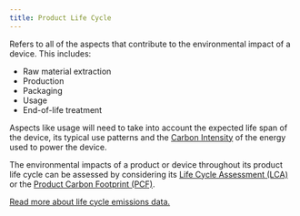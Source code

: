 ```yaml
---
title: Product Life Cycle
---
```


Refers to all of the aspects that contribute to the environmental impact of a device. This includes:

- Raw material extraction
- Production
- Packaging
- Usage
- End-of-life treatment

Aspects like usage will need to take into account the expected life span of the device, its typical use patterns and the [Carbon Intensity](#carbon-intensity) of the energy used to power the device.

The environmental impacts of a product or device throughout its product life cycle can be assessed by considering its [Life Cycle Assessment (LCA)](/glossary#life-cycle-assessment-lca) or the [Product Carbon Footprint (PCF)](/glossary#product-carbon-footprint-pcf).

[Read more about life cycle emissions data.](../information/lifecycle#life-cycle-emissions)